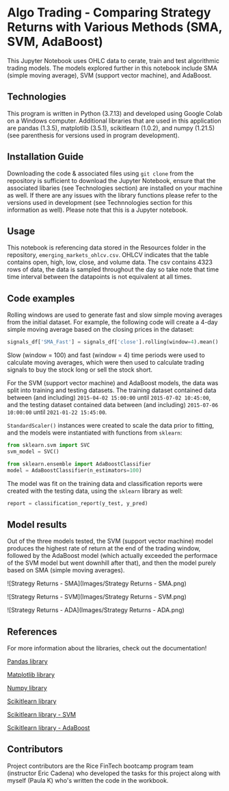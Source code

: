 # Algo Trading - Comparing Strategy Returns with Various Methods (SMA, SVM, AdaBoost)

This Jupyter Notebook uses OHLC data to cerate, train and test algorithmic trading models. The models explored further in this notebook include SMA (simple moving average), SVM (support vector machine), and AdaBoost. 

## Technologies

This program is written in Python (3.7.13) and developed using Google Colab on a Windows computer. Additional libraries that are used in this application are pandas (1.3.5), matplotlib (3.5.1), scikitlearn (1.0.2), and numpy (1.21.5) (see parenthesis for versions used in program development).

## Installation Guide

Downloading the code & associated files using `git clone` from the repository is sufficient to download the Jupyter Notebook, ensure that the associated libaries (see Technologies section) are installed on your machine as well. If there are any issues with the library functions please refer to the versions used in development (see Technnologies section for this information as well).  Please note that this is a Jupyter notebook. 

## Usage

This notebook is referencing data stored in the Resources folder in the repository, `emerging_markets_ohlcv.csv`. OHLCV indicates that the table contains open, high, low, close, and volume data. The csv contains 4323 rows of data, the data is sampled throughout the day so take note that time time interval between the datapoints is not equivalent at all times. 

## Code examples

Rolling windows are used to generate fast and slow simple moving averages from the initial dataset. For example, the following code will create a 4-day simple moving average based on the closing prices in the dataset: 

```python
signals_df['SMA_Fast'] = signals_df['close'].rolling(window=4).mean()
```

Slow (window = 100) and fast (window = 4) time periods were used to calculate moving averages, which were then used to calculate trading signals to buy the stock long or sell the stock short. 

For the SVM (support vector machine) and AdaBoost models, the data was split into training and testing datasets. The training dataset contained data between (and including) `2015-04-02 15:00:00` until `2015-07-02 10:45:00`, and the testing dataset contained data between (and including) `2015-07-06 10:00:00` until `2021-01-22 15:45:00`. 

`StandardScaler()` instances were created to scale the data prior to fitting, and the models were instantiated with functions from `sklearn`: 

``` python
from sklearn.svm import SVC
svm_model = SVC()
```

```python
from sklearn.ensemble import AdaBoostClassifier
model = AdaBoostClassifier(n_estimators=100)
```

The model was fit on the training data and classification reports were created with the testing data, using the `sklearn` library as well: 

```python
report = classification_report(y_test, y_pred)
```

## Model results

Out of the three models tested, the SVM (support vector machine) model produces the highest rate of return at the end of the trading window, followed by the AdaBoost model (which actually exceeded the performace of the SVM model but went downhill after that), and then the model purely based on SMA (simple moving averages). 

![Strategy Returns - SMA](Images/Strategy Returns - SMA.png)

![Strategy Returns - SVM](Images/Strategy Returns - SVM.png)

![Strategy Returns - ADA](Images/Strategy Returns - ADA.png)

## References

For more information about the libraries, check out the documentation!

[Pandas library](https://pandas.pydata.org/)

[Matplotlib library](https://matplotlib.org/)

[Numpy library](https://numpy.org/)

[Scikitlearn library](https://scikit-learn.org/stable/)

[Scikitlearn library - SVM](https://scikit-learn.org/stable/modules/svm.html)

[Scikitlearn library - AdaBoost](https://scikit-learn.org/stable/modules/ensemble.html#adaboost)

## Contributors

Project contributors are the Rice FinTech bootcamp program team (instructor Eric Cadena) who developed the tasks for this project along with myself (Paula K) who's written the code in the workbook.
